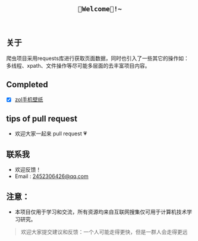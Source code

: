 <h2 align="center"><code>🎉Welcome🥳!~</code></h2>

<br>

## 关于
爬虫项目采用requests库进行获取页面数据，同时也引入了一些其它的操作如：多线程、xpath、文件操作等尽可能多层面的去丰富项目内容。

## Completed

- [x] [zol手机壁纸](https://sj.zol.com.cn/bizhi/)

## tips of pull request

- 欢迎大家一起来 pull request 💗


## 联系我
- 欢迎反馈！
- Email : 2452306426@qq.com

## 注意：
- 本项目仅用于学习和交流，所有资源均来自互联网搜集仅可用于计算机技术学习研究。
> 欢迎大家提交建议和反馈：一个人可能走得更快，但是一群人会走得更远
